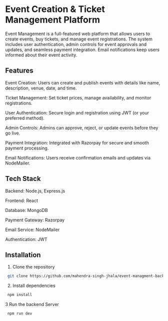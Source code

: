 
# Event Creation & Ticket Management Platform

Event Management is a full-featured web platform that allows users to create events, buy tickets, and manage event registrations. The system includes user authentication, admin controls for event approvals and updates, and seamless payment integration. Email notifications keep users informed about their event activity.


## Features

Event Creation: Users can create and publish events with details like name, description, venue, date, and time.

Ticket Management: Set ticket prices, manage availability, and monitor registrations.

User Authentication: Secure login and registration using JWT (or your preferred method).

Admin Controls: Admins can approve, reject, or update events before they go live.

Payment Integration: Integrated with Razorpay for secure and smooth payment processing.

Email Notifications: Users receive confirmation emails and updates via NodeMailer.


## Tech Stack

Backend: Node.js, Express.js

Frontend: React

Database: MongoDB 

Payment Gateway: Razorpay

Email Service: NodeMailer

Authentication: JWT 


## Installation

1. Clone the repository

```bash
 git clone https://github.com/mahendra-singh-jhala/event-managment-backend
```

2. Install dependencies

```bash
 npm install
```

3 Run the backend Server
```bash
 npm run dev
```



    

